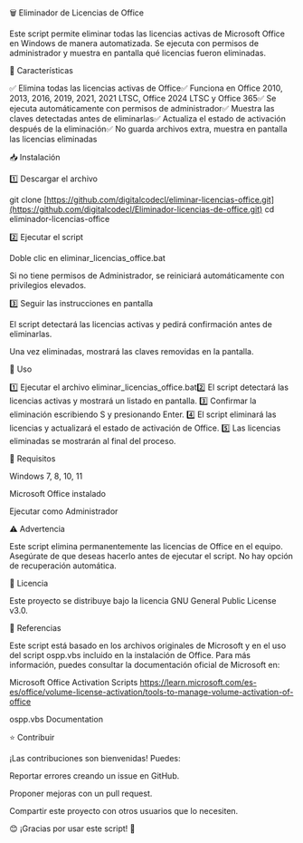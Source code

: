 🗑️ Eliminador de Licencias de Office

Este script permite eliminar todas las licencias activas de Microsoft Office en Windows de manera automatizada. Se ejecuta con permisos de administrador y muestra en pantalla qué licencias fueron eliminadas.

🚀 Características

✅ Elimina todas las licencias activas de Office✅ Funciona en Office 2010, 2013, 2016, 2019, 2021, 2021 LTSC, Office 2024 LTSC y Office 365✅ Se ejecuta automáticamente con permisos de administrador✅ Muestra las claves detectadas antes de eliminarlas✅ Actualiza el estado de activación después de la eliminación✅ No guarda archivos extra, muestra en pantalla las licencias eliminadas

📥 Instalación

1️⃣ Descargar el archivo

git clone [https://github.com/digitalcodecl/eliminar-licencias-office.git](https://github.com/digitalcodecl/Eliminador-licencias-de-office.git)
cd eliminador-licencias-office

2️⃣ Ejecutar el script

Doble clic en eliminar_licencias_office.bat

Si no tiene permisos de Administrador, se reiniciará automáticamente con privilegios elevados.

3️⃣ Seguir las instrucciones en pantalla

El script detectará las licencias activas y pedirá confirmación antes de eliminarlas.

Una vez eliminadas, mostrará las claves removidas en la pantalla.

🔧 Uso

1️⃣ Ejecutar el archivo eliminar_licencias_office.bat2️⃣ El script detectará las licencias activas y mostrará un listado en pantalla.
3️⃣ Confirmar la eliminación escribiendo S y presionando Enter.
4️⃣ El script eliminará las licencias y actualizará el estado de activación de Office.
5️⃣ Las licencias eliminadas se mostrarán al final del proceso.

📌 Requisitos

Windows 7, 8, 10, 11

Microsoft Office instalado

Ejecutar como Administrador

⚠️ Advertencia

Este script elimina permanentemente las licencias de Office en el equipo. Asegúrate de que deseas hacerlo antes de ejecutar el script. No hay opción de recuperación automática.

📝 Licencia

Este proyecto se distribuye bajo la licencia GNU General Public License v3.0.

📖 Referencias

Este script está basado en los archivos originales de Microsoft y en el uso del script ospp.vbs incluido en la instalación de Office. Para más información, puedes consultar la documentación oficial de Microsoft en:

Microsoft Office Activation Scripts
https://learn.microsoft.com/es-es/office/volume-license-activation/tools-to-manage-volume-activation-of-office

ospp.vbs Documentation

⭐ Contribuir

¡Las contribuciones son bienvenidas! Puedes:

Reportar errores creando un issue en GitHub.

Proponer mejoras con un pull request.

Compartir este proyecto con otros usuarios que lo necesiten.

😊 ¡Gracias por usar este script! 🚀

